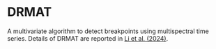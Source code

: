 # DRMAT
A multivariate algorithm to detect breakpoints using multispectral time series. Details of DRMAT are reported in [Li et al. (2024)](https://authors.elsevier.com/a/1jlHs7qzT3EUu). 
